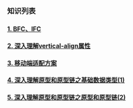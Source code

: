 
### 知识列表

  #### [1. BFC、IFC](/file/bfc.md)

  #### [2. 深入理解vertical-align属性](/file/va.md)

  #### [3. 移动端适配方案](/file/sp.md)

  #### [4. 深入理解原型和原型链之基础数据类型(1)](/file/yx-1.md)

  #### [5. 深入理解原型和原型链之原型和原型链(2)](/file/yx-2.md)
